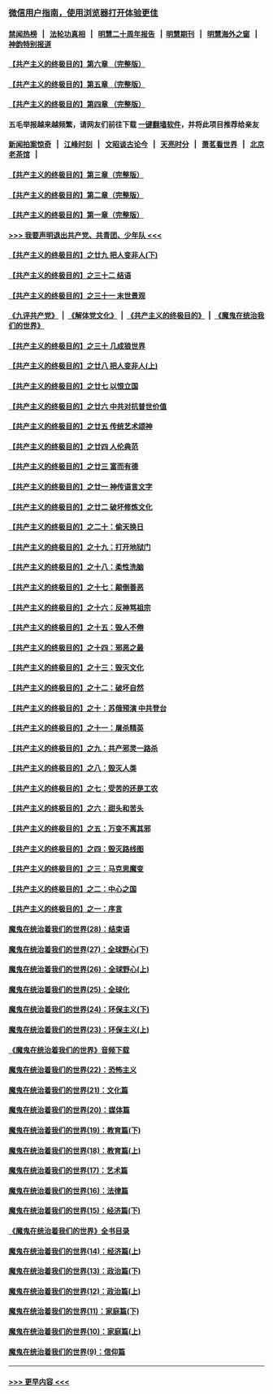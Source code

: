 ### [微信用户指南，使用浏览器打开体验更佳](https://github.com/gfw-breaker/banned-news1/blob/master/indexes/wechat-guide.md?t=0)
#### [禁闻热榜](热点新闻.md?t=0)  &nbsp;&nbsp;|&nbsp;&nbsp; [法轮功真相](https://github.com/gfw-breaker/truth/blob/master/README.md?t=0) &nbsp;&nbsp;|&nbsp;&nbsp; [明慧二十周年报告](https://github.com/gfw-breaker/mh-reports/blob/master/README.md?t=0) &nbsp;&nbsp;|&nbsp;&nbsp;[明慧期刊](https://github.com/gfw-breaker/mh-qikan) &nbsp;&nbsp;|&nbsp;&nbsp; [明慧海外之窗](https://github.com/gfw-breaker/mh-news/blob/master/README.md?t=0) &nbsp;&nbsp;|&nbsp;&nbsp; [神韵特别报道](https://github.com/gfw-breaker/mh-news/blob/master/shenyun.md?t=0)
#### [【共产主义的终极目的】第六章 （完整版）](../pages/nsc422/n11428913.md?t=02031855) 
#### [【共产主义的终极目的】第五章 （完整版）](../pages/nsc422/n11428912.md?t=02031855) 
#### [【共产主义的终极目的】第四章 （完整版）](../pages/nsc422/n11428907.md?t=02031855) 
#### 五毛举报越来越频繁，请网友们前往下载 [一键翻墙软件](https://github.com/gfw-breaker/ssr-accounts)，并将此项目推荐给亲友
#### [新闻拍案惊奇](https://github.com/gfw-breaker/banned-news1/blob/master/pages/link4.md) &nbsp;&nbsp;|&nbsp;&nbsp; [江峰时刻](https://github.com/gfw-breaker/banned-news1/blob/master/pages/link4.md) &nbsp;&nbsp;|&nbsp;&nbsp; [文昭谈古论今](https://github.com/gfw-breaker/banned-news1/blob/master/pages/link4.md) &nbsp;&nbsp;|&nbsp;&nbsp; [天亮时分](https://github.com/gfw-breaker/banned-news1/blob/master/pages/link4.md) &nbsp;&nbsp;|&nbsp;&nbsp; [萧茗看世界](https://github.com/gfw-breaker/banned-news1/blob/master/pages/link4.md) &nbsp;&nbsp;|&nbsp;&nbsp; [北京老茶馆](https://github.com/gfw-breaker/banned-news1/blob/master/pages/link4.md) &nbsp;&nbsp;|&nbsp;&nbsp; 
#### [【共产主义的终极目的】第三章（完整版）](../pages/nsc422/n11428848.md?t=02031855) 
#### [【共产主义的终极目的】第二章（完整版）](../pages/nsc422/n11428831.md?t=02031855) 
#### [【共产主义的终极目的】第一章（完整版）](../pages/nsc422/n11417651.md?t=02031855) 
#### [>>> 我要声明退出共产党、共青团、少年队 <<<](https://github.com/begood0513/goodnews/blob/master/quit/letter.md) 
#### [【共产主义的终极目的】之廿九 把人变非人(下)](../pages/nsc422/n11344140.md?t=02031855) 
#### [【共产主义的终极目的】之三十二 结语](../pages/nsc422/n11360535.md?t=02031855) 
#### [【共产主义的终极目的】之三十一 末世景观](../pages/nsc422/n11351129.md?t=02031855) 
#### [《九评共产党》](https://github.com/begood0513/9ping.md/blob/master/README.md) &nbsp;|&nbsp; [《解体党文化》](../../../../jtdwh.md/blob/master/README.md)  &nbsp;|&nbsp; [《共产主义的终极目的》](../../../../gczydzjmd.md/blob/master/README.md) &nbsp;|&nbsp; [《魔鬼在统治我们的世界》](../../../../mgztzwmdsj.md/blob/master/README.md) 
#### [【共产主义的终极目的】之三十 几成狼世界](../pages/nsc422/n11348280.md?t=02031855) 
#### [【共产主义的终极目的】之廿八 把人变非人(上)](../pages/nsc422/n11340492.md?t=02031855) 
#### [【共产主义的终极目的】之廿七 以恨立国](../pages/nsc422/n11336944.md?t=02031855) 
#### [【共产主义的终极目的】之廿六 中共对抗普世价值](../pages/nsc422/n11324785.md?t=02031855) 
#### [【共产主义的终极目的】之廿五 传统艺术颂神](../pages/nsc422/n11296396.md?t=02031855) 
#### [【共产主义的终极目的】之廿四 人伦典范](../pages/nsc422/n11296397.md?t=02031855) 
#### [【共产主义的终极目的】之廿三 富而有德](../pages/nsc422/n11283598.md?t=02031855) 
#### [【共产主义的终极目的】之廿一 神传语言文字](../pages/nsc422/n11263265.md?t=02031855) 
#### [【共产主义的终极目的】之廿二 破坏修炼文化](../pages/nsc422/n11245728.md?t=02031855) 
#### [【共产主义的终极目的】之二十：偷天换日](../pages/nsc422/n11238846.md?t=02031855) 
#### [【共产主义的终极目的】之十九：打开地狱门](../pages/nsc422/n11206376.md?t=02031855) 
#### [【共产主义的终极目的】之十八：柔性洗脑](../pages/nsc422/n11199994.md?t=02031855) 
#### [【共产主义的终极目的】之十七：颠倒善恶](../pages/nsc422/n11179782.md?t=02031855) 
#### [【共产主义的终极目的】之十六：反神骂祖宗](../pages/nsc422/n11166798.md?t=02031855) 
#### [【共产主义的终极目的】之十五：毁人不倦](../pages/nsc422/n11166792.md?t=02031855) 
#### [【共产主义的终极目的】之十四：邪恶之最](../pages/nsc422/n11150249.md?t=02031855) 
#### [【共产主义的终极目的】之十三：毁灭文化](../pages/nsc422/n11135227.md?t=02031855) 
#### [【共产主义的终极目的】之十二：破坏自然](../pages/nsc422/n11135214.md?t=02031855) 
#### [【共产主义的终极目的】之十：苏俄预演 中共登台](../pages/nsc422/n11118424.md?t=02031855) 
#### [【共产主义的终极目的】之十一：屠杀精英](../pages/nsc422/n11118442.md?t=02031855) 
#### [【共产主义的终极目的】之九：共产邪灵一路杀](../pages/nsc422/n11114139.md?t=02031855) 
#### [【共产主义的终极目的】之八：毁灭人类](../pages/nsc422/n11108503.md?t=02031855) 
#### [【共产主义的终极目的】之七：受苦的还是工农](../pages/nsc422/n11101809.md?t=02031855) 
#### [【共产主义的终极目的】之六：甜头和苦头](../pages/nsc422/n11096971.md?t=02031855) 
#### [【共产主义的终极目的】之五：万变不离其邪](../pages/nsc422/n11091285.md?t=02031855) 
#### [【共产主义的终极目的】之四：毁灭路线图](../pages/nsc422/n11086284.md?t=02031855) 
#### [【共产主义的终极目的】之三：马克思魔变](../pages/nsc422/n11061941.md?t=02031855) 
#### [【共产主义的终极目的】之二：中心之国](../pages/nsc422/n11047728.md?t=02031855) 
#### [【共产主义的终极目的】之一：序言](../pages/nsc422/n11086077.md?t=02031855) 
#### [魔鬼在统治着我们的世界(28)：结束语](../pages/nsc422/n10936246.md?t=02031855) 
#### [魔鬼在统治着我们的世界(27)：全球野心(下)](../pages/nsc422/n10928319.md?t=02031855) 
#### [魔鬼在统治着我们的世界(26)：全球野心(上)](../pages/nsc422/n10900318.md?t=02031855) 
#### [魔鬼在统治着我们的世界(25)：全球化](../pages/nsc422/n10788205.md?t=02031855) 
#### [魔鬼在统治着我们的世界(24)：环保主义(下)](../pages/nsc422/n10695307.md?t=02031855) 
#### [魔鬼在统治着我们的世界(23)：环保主义(上)](../pages/nsc422/n10688613.md?t=02031855) 
#### [《魔鬼在统治着我们的世界》音频下载](../pages/nsc422/n10635553.md?t=02031855) 
#### [魔鬼在统治着我们的世界(22)：恐怖主义](../pages/nsc422/n10614727.md?t=02031855) 
#### [魔鬼在统治着我们的世界(21)：文化篇](../pages/nsc422/n10597706.md?t=02031855) 
#### [魔鬼在统治着我们的世界(20)：媒体篇](../pages/nsc422/n10586579.md?t=02031855) 
#### [魔鬼在统治着我们的世界(19)：教育篇(下)](../pages/nsc422/n10564808.md?t=02031855) 
#### [魔鬼在统治着我们的世界(18)：教育篇(上)](../pages/nsc422/n10526970.md?t=02031855) 
#### [魔鬼在统治着我们的世界(17)：艺术篇](../pages/nsc422/n10499093.md?t=02031855) 
#### [魔鬼在统治着我们的世界(16)：法律篇](../pages/nsc422/n10485969.md?t=02031855) 
#### [魔鬼在统治着我们的世界(15)：经济篇(下)](../pages/nsc422/n10469975.md?t=02031855) 
#### [《魔鬼在统治着我们的世界》全书目录](../pages/nsc422/n10464261.md?t=02031855) 
#### [魔鬼在统治着我们的世界(14)：经济篇(上)](../pages/nsc422/n10457370.md?t=02031855) 
#### [魔鬼在统治着我们的世界(13)：政治篇(下)](../pages/nsc422/n10448270.md?t=02031855) 
#### [魔鬼在统治着我们的世界(12)：政治篇(上)](../pages/nsc422/n10444576.md?t=02031855) 
#### [魔鬼在统治着我们的世界(11)：家庭篇(下)](../pages/nsc422/n10440961.md?t=02031855) 
#### [魔鬼在统治着我们的世界(10)：家庭篇(上)](../pages/nsc422/n10435448.md?t=02031855) 
#### [魔鬼在统治着我们的世界(9)：信仰篇](../pages/nsc422/n10432159.md?t=02031855) 

----
#### [ >>> 更早内容 <<< ](../indexes/nsc422-earlier.md)
